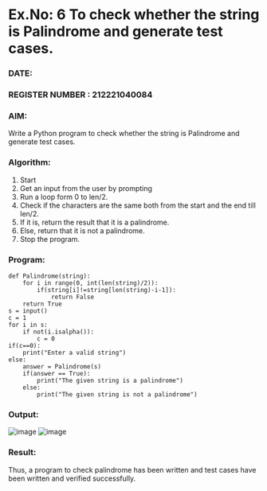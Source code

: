# Ex.No: 6 To check whether the string is Palindrome and generate test cases.

### DATE:                                                                            
### REGISTER NUMBER : 212221040084
### AIM: 
Write a Python program to check whether the string is Palindrome and generate test cases. 
### Algorithm:
1. Start
2. Get an input from the user by prompting 
3. Run a loop form 0 to len/2.
4. Check if the characters are the same both from the start and the end till len/2. 
5. If it is, return the result that it is a palindrome.
6. Else, return that it is not a palindrome. 
7. Stop the program.
### Program:
```
def Palindrome(string): 
    for i in range(0, int(len(string)/2)): 
        if(string[i]!=string[len(string)-i-1]): 
            return False 
    return True 
s = input() 
c = 1 
for i in s: 
    if not(i.isalpha()): 
        c = 0 
if(c==0): 
    print("Enter a valid string") 
else:
    answer = Palindrome(s) 
    if(answer == True): 
        print("The given string is a palindrome") 
    else: 
        print("The given string is not a palindrome")
```
### Output:
![image](https://github.com/user-attachments/assets/b30fd9f1-87a5-4600-b259-444005f3074d)
![image](https://github.com/user-attachments/assets/82f70944-b4b4-4b11-8839-1ab9b57cef54)
### Result:
Thus, a program to check palindrome has been written and test cases have been written and verified successfully.
